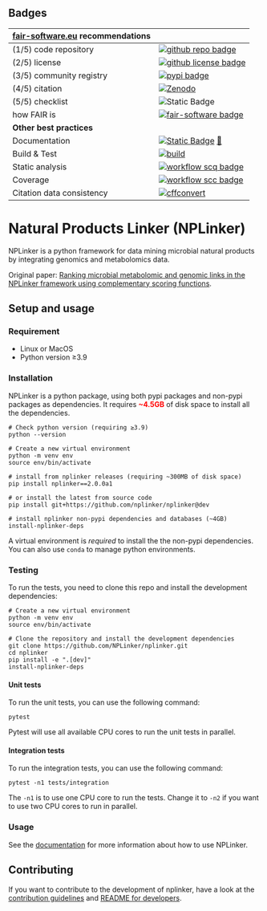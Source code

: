 ## Badges

| [fair-software.eu](https://fair-software.eu/) recommendations | |
| :-- | :--  |
| (1/5) code repository              | [![github repo badge](https://img.shields.io/badge/github-nplinker-000.svg?color=blue)](https://github.com/NPLinker/nplinker) |
| (2/5) license                      | [![github license badge](https://img.shields.io/github/license/NPLinker/nplinker)](https://github.com/NPLinker/nplinker) |
| (3/5) community registry           | [![pypi badge](https://img.shields.io/pypi/v/nplinker.svg?color=blue)](https://pypi.python.org/project/nplinker/) |
| (4/5) citation                     | [![Zenodo](https://zenodo.org/badge/DOI/10.5281/zenodo.4680218.svg)](https://doi.org/10.5281/zenodo.4680218) |
| (5/5) checklist                    | ![Static Badge](https://img.shields.io/badge/Coming_Soon-lightgrey) |
| how FAIR is                        | [![fair-software badge](https://img.shields.io/badge/fair--software.eu-%E2%97%8F%20%20%E2%97%8F%20%20%E2%97%8F%20%20%E2%97%8F%20%20%E2%97%8B-yellow)](https://fair-software.eu) |
| **Other best practices**           |  |
| Documentation                      | [![Static Badge](https://img.shields.io/badge/Docs_Available-lightgreen)](https://nplinker.github.io/nplinker) [🔗](https://nplinker.github.io/nplinker)|
| Build & Test                       | [![build](https://github.com/NPLinker/nplinker/actions/workflows/build.yml/badge.svg)](https://github.com/NPLinker/nplinker/actions/workflows/build.yml) |
| Static analysis                    | [![workflow scq badge](https://sonarcloud.io/api/project_badges/measure?project=NPLinker_nplinker&metric=alert_status)](https://sonarcloud.io/dashboard?id=NPLinker_nplinker) |
| Coverage                           | [![workflow scc badge](https://sonarcloud.io/api/project_badges/measure?project=NPLinker_nplinker&metric=coverage)](https://sonarcloud.io/dashboard?id=NPLinker_nplinker) |
| Citation data consistency          | [![cffconvert](https://github.com/NPLinker/nplinker/actions/workflows/cffconvert.yml/badge.svg)](https://github.com/NPLinker/nplinker/actions/workflows/cffconvert.yml) |


# Natural Products Linker (NPLinker)
NPLinker is a python framework for data mining microbial natural products by integrating genomics and metabolomics data.

Original paper: [Ranking microbial metabolomic and genomic links in the NPLinker framework using complementary scoring functions](https://doi.org/10.1371/journal.pcbi.1008920).

## Setup and usage

### Requirement
- Linux or MacOS
- Python version ≥3.9


### Installation
NPLinker is a python package, using both pypi packages and non-pypi packages as dependencies. It 
requires <span style="color:red;">**~4.5GB**</span> of disk space to install all the dependencies. 

```shell
# Check python version (requiring ≥3.9)
python --version

# Create a new virtual environment
python -m venv env
source env/bin/activate

# install from nplinker releases (requiring ~300MB of disk space)
pip install nplinker==2.0.0a1

# or install the latest from source code
pip install git+https://github.com/nplinker/nplinker@dev 

# install nplinker non-pypi dependencies and databases (~4GB)
install-nplinker-deps
```
A virtual environment is *required* to install the the non-pypi dependencies. You can also use `conda`
to manage python environments.

### Testing

To run the tests, you need to clone this repo and install the development dependencies:

```shell
# Create a new virtual environment
python -m venv env
source env/bin/activate

# Clone the repository and install the development dependencies
git clone https://github.com/NPLinker/nplinker.git
cd nplinker
pip install -e ".[dev]"
install-nplinker-deps
```

#### Unit tests

To run the unit tests, you can use the following command:

```shell
pytest
```
Pytest will use all available CPU cores to run the unit tests in parallel.

#### Integration tests

To run the integration tests, you can use the following command:

```shell
pytest -n1 tests/integration
```
The `-n1` is to use one CPU core to run the tests. Change it to `-n2` if you want to use two CPU cores to run in parallel.

### Usage

See the [documentation](https://nplinker.github.io/nplinker) for more information about how to use NPLinker.

## Contributing

If you want to contribute to the development of nplinker, have a look at the [contribution guidelines](CONTRIBUTING.md) and [README for developers](README.dev.md).
